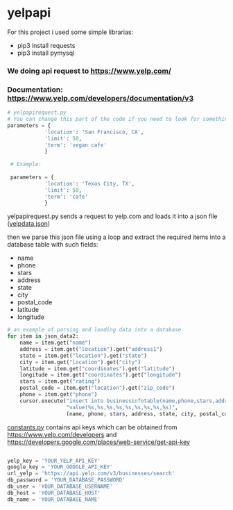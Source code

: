 # yelpapi
For this project i used some simple librarias:
  * pip3 install requests
  * pip3 install pymysql

### We doing api request to https://www.yelp.com/
### Documentation: https://www.yelp.com/developers/documentation/v3


```python
# yelpapirequest.py
# You can change this part of the code if you need to look for something else.
parameters = {
            'location': 'San Francisco, CA',
            'limit': 50,
            'term': 'vegan cafe'
            }
            
 # Example:
 
 parameters = {
            'location': 'Texas City, TX',
            'limit': 50,
            'term': 'cafe'
            }
```

yelpapirequest.py sends a request to yelp.com and loads it into a json file ([yelpdata.json](https://github.com/Avraam305/yelpapi/blob/main/yelpdata.json))

then we parse this json file using a loop and extract the required items into a database table with such fields:
 * name
 * phone
 * stars
 * address 
 * state 
 * city 
 * postal_code
 * latitude 
 * longitude
  

``` python
# an example of parsing and loading data into a database
for item in json_data2:
    name = item.get("name")
    address = item.get("location").get("address1")
    state = item.get("location").get("state")
    city = item.get("location").get("city")
    latitude = item.get("coordinates").get("latitude")
    longitude = item.get("coordinates").get("longitude")
    stars = item.get("rating")
    postal_code = item.get("location").get("zip_code")
    phone = item.get("phone")
    cursor.execute("insert into businessinfotable(name,phone,stars,address,state,city,postal_code,latitude,longitude) "
                   "value(%s,%s,%s,%s,%s,%s,%s,%s,%s)",
                   (name, phone, stars, address, state, city, postal_code, latitude, longitude,))
```

[constants.py](https://github.com/Avraam305/yelpapi/blob/main/constants.py) contains api keys which can be obtained from https://www.yelp.com/developers
and https://developers.google.com/places/web-service/get-api-key

``` python

yelp_key = 'YOUR_YELP_API_KEY'
google_key = 'YOUR_GOOGLE_API_KEY'
url_yelp = 'https://api.yelp.com/v3/businesses/search'
db_password = 'YOUR_DATABASE_PASSWORD'
db_user = 'YOUR_DATABASE_USERNAME'
db_host = 'YOUR_DATABASE_HOST'
db_name = 'YOUR_DATABASE_NAME'

```
